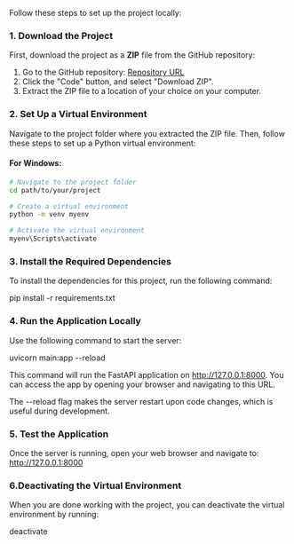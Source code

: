 
Follow these steps to set up the project locally:

### 1. Download the Project

First, download the project as a **ZIP** file from the GitHub repository:

1. Go to the GitHub repository: [Repository URL](https://github.com/cs19b008iittp/Audio-Wellness-Analyzer.git)
2. Click the "Code" button, and select "Download ZIP".
3. Extract the ZIP file to a location of your choice on your computer.

### 2. Set Up a Virtual Environment

Navigate to the project folder where you extracted the ZIP file. Then, follow these steps to set up a Python virtual environment:

#### For Windows:

```bash
# Navigate to the project folder
cd path/to/your/project

# Create a virtual environment
python -m venv myenv

# Activate the virtual environment
myenv\Scripts\activate

```

### 3. Install the Required Dependencies

To install the dependencies for this project, run the following command:

pip install -r requirements.txt

### 4. Run the Application Locally

Use the following command to start the server:

uvicorn main:app --reload

This command will run the FastAPI application on http://127.0.0.1:8000. You can access the app by opening your browser and navigating to this URL.

The --reload flag makes the server restart upon code changes, which is useful during development.

### 5. Test the Application

Once the server is running, open your web browser and navigate to: http://127.0.0.1:8000

### 6.Deactivating the Virtual Environment

When you are done working with the project, you can deactivate the virtual environment by running:

deactivate







